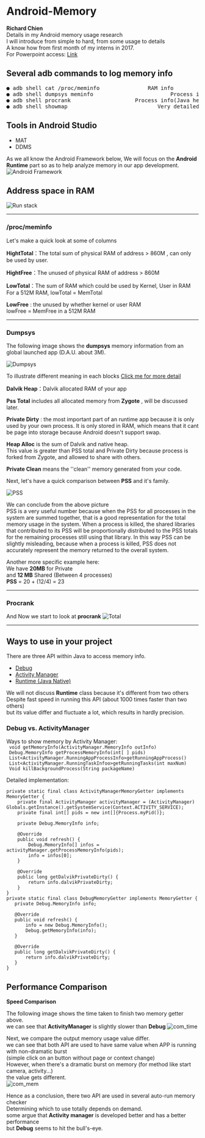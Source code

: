 # Android-Memory
**Richard Chien**  
Details in my Android memory usage research  
I will introduce from simple to hard, from some usage to details  
A know how from first month of my interns in 2017.  
For Powerpoint access: [Link](https://goo.gl/5Ce87p)

## Several adb commands to log memory info
<pre>
● adb shell cat /proc/meminfo			    RAM info
● adb shell dumpsys meminfo <pid>	                    Process info
● adb shell procrank				    Process info(Java heap only)
● adb shell showmap <pid>		                    Very detailed
</pre>

## Tools in Android Studio
* MAT
* DDMS  
  
 As we all know the Android Framework below, We will focus on the **Android Runtime** part so as to help analyze memory in our app development.  
![Android Framework](https://i1.read01.com/SIG=gh55qt/3044325433323030.jpg)  
  
## Address space in RAM  
![Run stack](https://i.imgur.com/n3TwaAm.png)  
  
  ***
  
### /proc/meminfo  
Let's make a quick look at some of columns  
  
**HightTotal**：The total sum of physical RAM of address > 860M , can only be used by user.  
  
**HightFree**：The unused of physical RAM of address > 860M 
  
**LowTotal**：The sum of RAM which could be used by Kernel, User in RAM  
For a 512M RAM, lowTotal = MemTotal    
  
**LowFree** : the unused by whether kernel or user RAM  
lowFree = MemFree in a 512M RAM  
  
  ***
  
### Dumpsys
The following image shows the **dumpsys** memory information from an global launched app (D.A.U. about 3M).   
  
![Dumpsys](https://i.imgur.com/hG0XA4m.jpg)  
  
To illustrate different meaning in each blocks [Click me for more detail](https://www.jianshu.com/p/e48ffb4738e1)  
  
**Dalvik Heap**：Dalvik allocated RAM of your app  
  
**Pss Total** includes all allocated memory from **Zygote** , will be discussed later.  
  
**Private Dirty** : the most important part of an runtime app because it is only used by your own process. It is only stored in RAM, which means that it cant be page into storage because Android doesn't support swap.  
  
**Heap Alloc** is the sum of Dalvik and native heap.  
This value is greater than PSS total and Private Dirty because process is forked from Zygote, and allowed to share with others.  
  
**Private Clean** means the ''clean'' memory generated from your code.  
  
Next, let's have a quick comparison between **PSS** and it's family.  
  
![PSS](https://i.imgur.com/z2cvbrl.jpg)  
  
We can conclude from the above picture  
PSS is a very useful number because when the PSS for all processes in the system are summed together, that is a good representation for the total memory usage in the system. When a process is killed, the shared libraries that contributed to its PSS will be proportionally distributed to the PSS totals for the remaining processes still using that library. In this way PSS can be slightly misleading, because when a process is killed, PSS does not accurately represent the memory returned to the overall system.  
  
Another more specific example here:  
We have **20MB** for Private  
and **12 MB** Shared (Between 4 processes)  
**PSS** = 20 + (12/4) = 23  
  
  ***
  
### Procrank
And Now we start to look at **procrank** 
![Total](https://i.imgur.com/U5CfH5P.png)  
  
***
  
## Ways to use in your project  
  
There are three API within Java to access memory info.
* [Debug](https://developer.android.com/reference/android/os/Debug.MemoryInfo)
* [Activity Manager](https://developer.android.com/reference/android/app/ActivityManager.MemoryInfo)
* [Runtime (Java Native)](https://docs.oracle.com/javase/8/docs/api/java/lang/Runtime.html#totalMemory--)
  
We will not discuss **Runtime** class because it's different from two others  
Despite fast speed in running this API (about 1000 times faster than two others)  
but its value differ and fluctuate a lot, which results in hardly precision.
  
### Debug  vs. ActivityManager
Ways to show memory by Activity Manager:  
` void getMemoryInfo(ActivityManager.MemoryInfo outInfo)`  
` Debug.MemoryInfo getProcessMemoryInfo(int[ ] pids)`  
` List<ActivityManager.RunningAppProcessInfo>getRunningAppProcess()`  
` List<ActivityManager.RunningTaskInfoo>getRunningTasks(int maxNum)`  
` Void killBackgroundProcess(String packageName)`  
  
Detailed implementation:
  
```
private static final class ActivityManagerMemoryGetter implements MemoryGetter {
    private final ActivityManager activityManager = (ActivityManager) Globals.getInstance().getSystemService(Context.ACTIVITY_SERVICE);
    private final int[] pids = new int[]{Process.myPid()};

    private Debug.MemoryInfo info;

    @Override
    public void refresh() {
        Debug.MemoryInfo[] infos = activityManager.getProcessMemoryInfo(pids);
        info = infos[0];
    }

    @Override
    public long getDalvikPrivateDirty() {
        return info.dalvikPrivateDirty;
    }
}
private static final class DebugMemoryGetter implements MemoryGetter {
   private Debug.MemoryInfo info;

   @Override
   public void refresh() {
       info = new Debug.MemoryInfo();
       Debug.getMemoryInfo(info);
   }

   @Override
   public long getDalvikPrivateDirty() {
       return info.dalvikPrivateDirty;
   }
}
 ```
   
## Performance Comparison
  
**Speed Comparison**
  
The following image shows the time taken to finish two memory getter above.  
we can see that **ActivityManager** is slightly slower than **Debug**
![com_time](https://i.imgur.com/ahxp8SA.jpg)
  
  
Next, we compare the output memory usage value differ.  
we can see that both API are used to have same value when APP is running with non-dramatic burst  
(simple click on an button without page or context change)  
However, when there's a dramatic burst on memory (for method like start camera, activity...)  
the value gets different.  
![com_mem](https://i.imgur.com/Ph3zhWq.png)  
  
  
Hence as a conclusion, there two API are used in several auto-run memory checker  
Determining which to use totally depends on demand.  
some argue that **Activity manager** is developed better and has a better performance  
but  **Debug** seems to hit the bull's-eye.
